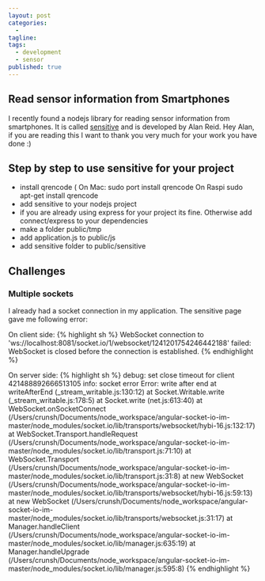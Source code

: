 ```yaml
---
layout: post
categories: 
  -
tagline:
tags:
  - development
  - sensor
published: true
---
```


## Read sensor information from Smartphones
I recently found a nodejs library for reading sensor information from smartphones. It is called [sensitive](https://github.com/alanreid/Sensitive) and is developed by Alan Reid. Hey Alan, if you are reading this I want to thank you very much for your work you have done :)

## Step by step to use sensitive for your project
* install qrencode (
On Mac:
sudo port install qrencode
On Raspi
sudo apt-get install qrencode
* add sensitive to your nodejs project
* if you are already using express for your project its fine. Otherwise add connect/express to your dependencies
* make a folder public/tmp
* add application.js to public/js
* add sensitive folder to public/sensitive

## Challenges

### Multiple sockets
I already had a socket connection in my application. The sensitive page gave me following error:

On client side:
{% highlight sh %}
WebSocket connection to 'ws://localhost:8081/socket.io/1/websocket/1241201754246442188' failed: WebSocket is closed before the connection is established.
{% endhighlight %}

On server side:
{% highlight sh %}
debug: set close timeout for client 421488892666513105
info: socket error Error: write after end
    at writeAfterEnd (_stream_writable.js:130:12)
    at Socket.Writable.write (_stream_writable.js:178:5)
    at Socket.write (net.js:613:40)
    at WebSocket.onSocketConnect (/Users/crunsh/Documents/node_workspace/angular-socket-io-im-master/node_modules/socket.io/lib/transports/websocket/hybi-16.js:132:17)
    at WebSocket.Transport.handleRequest (/Users/crunsh/Documents/node_workspace/angular-socket-io-im-master/node_modules/socket.io/lib/transport.js:71:10)
    at WebSocket.Transport (/Users/crunsh/Documents/node_workspace/angular-socket-io-im-master/node_modules/socket.io/lib/transport.js:31:8)
    at new WebSocket (/Users/crunsh/Documents/node_workspace/angular-socket-io-im-master/node_modules/socket.io/lib/transports/websocket/hybi-16.js:59:13)
    at new WebSocket (/Users/crunsh/Documents/node_workspace/angular-socket-io-im-master/node_modules/socket.io/lib/transports/websocket.js:31:17)
    at Manager.handleClient (/Users/crunsh/Documents/node_workspace/angular-socket-io-im-master/node_modules/socket.io/lib/manager.js:635:19)
    at Manager.handleUpgrade (/Users/crunsh/Documents/node_workspace/angular-socket-io-im-master/node_modules/socket.io/lib/manager.js:595:8)
{% endhighlight %}
